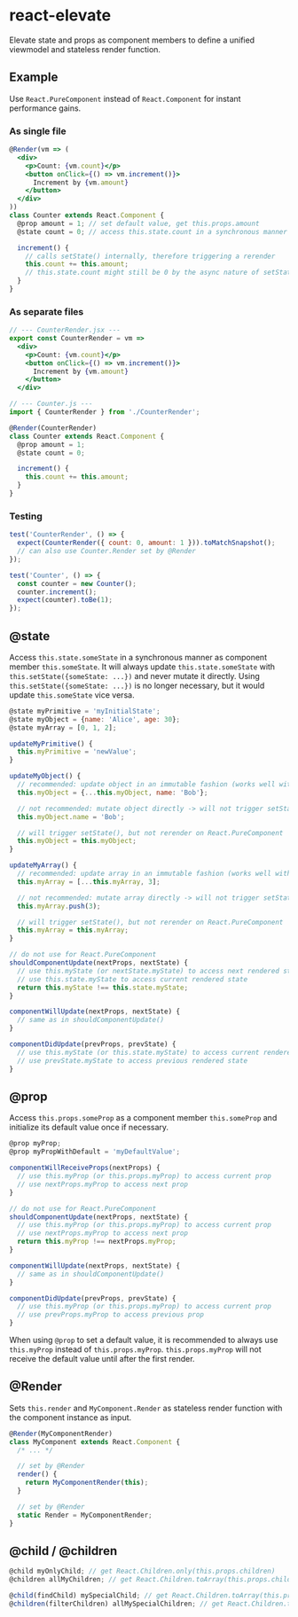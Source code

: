 # react-elevate

Elevate state and props as component members to define a unified viewmodel and stateless render function.

## Example
Use `React.PureComponent` instead of `React.Component` for instant performance gains.

### As single file

```jsx
@Render(vm => (
  <div>
    <p>Count: {vm.count}</p>
    <button onClick={() => vm.increment()}>
      Increment by {vm.amount}
    </button>
  </div>
))
class Counter extends React.Component {
  @prop amount = 1; // set default value, get this.props.amount
  @state count = 0; // access this.state.count in a synchronous manner

  increment() {
    // calls setState() internally, therefore triggering a rerender
    this.count += this.amount;
    // this.state.count might still be 0 by the async nature of setState()
  }
}
```

### As separate files

```jsx
// --- CounterRender.jsx ---
export const CounterRender = vm =>
  <div>
    <p>Count: {vm.count}</p>
    <button onClick={() => vm.increment()}>
      Increment by {vm.amount}
    </button>
  </div>
```

```jsx
// --- Counter.js ---
import { CounterRender } from './CounterRender';

@Render(CounterRender)
class Counter extends React.Component {
  @prop amount = 1;
  @state count = 0;

  increment() {
    this.count += this.amount;
  }
}
```

### Testing

```jsx
test('CounterRender', () => {
  expect(CounterRender({ count: 0, amount: 1 })).toMatchSnapshot();
  // can also use Counter.Render set by @Render
});

test('Counter', () => {
  const counter = new Counter();
  counter.increment();
  expect(counter).toBe(1);
});
```

## @state

Access `this.state.someState` in a synchronous manner as component member `this.someState`. It will always update `this.state.someState` with `this.setState({someState: ...})` and never mutate it directly. Using `this.setState({someState: ...})` is no longer necessary, but it would update `this.someState` vice versa.

```js
@state myPrimitive = 'myInitialState';
@state myObject = {name: 'Alice', age: 30};
@state myArray = [0, 1, 2];

updateMyPrimitive() {
  this.myPrimitive = 'newValue';
}

updateMyObject() {
  // recommended: update object in an immutable fashion (works well with React.PureComponent)
  this.myObject = {...this.myObject, name: 'Bob'};

  // not recommended: mutate object directly -> will not trigger setState() and therefore not rerender
  this.myObject.name = 'Bob';

  // will trigger setState(), but not rerender on React.PureComponent
  this.myObject = this.myObject;
}

updateMyArray() {
  // recommended: update array in an immutable fashion (works well with React.PureComponent)
  this.myArray = [...this.myArray, 3];

  // not recommended: mutate array directly -> will not trigger setState() and therefore not rerender
  this.myArray.push(3);

  // will trigger setState(), but not rerender on React.PureComponent
  this.myArray = this.myArray;
}

// do not use for React.PureComponent
shouldComponentUpdate(nextProps, nextState) {
  // use this.myState (or nextState.myState) to access next rendered state
  // use this.state.myState to access current rendered state
  return this.myState !== this.state.myState;
}

componentWillUpdate(nextProps, nextState) {
  // same as in shouldComponentUpdate()
}

componentDidUpdate(prevProps, prevState) {
  // use this.myState (or this.state.myState) to access current rendered state
  // use prevState.myState to access previous rendered state
}
```

## @prop

Access `this.props.someProp` as a component member `this.someProp` and initialize its default value once if necessary.

```js
@prop myProp;
@prop myPropWithDefault = 'myDefaultValue';

componentWillReceiveProps(nextProps) {
  // use this.myProp (or this.props.myProp) to access current prop
  // use nextProps.myProp to access next prop
}

// do not use for React.PureComponent
shouldComponentUpdate(nextProps, nextState) {
  // use this.myProp (or this.props.myProp) to access current prop
  // use nextProps.myProp to access next prop
  return this.myProp !== nextProps.myProp;
}

componentWillUpdate(nextProps, nextState) {
  // same as in shouldComponentUpdate()
}

componentDidUpdate(prevProps, prevState) {
  // use this.myProp (or this.props.myProp) to access current prop
  // use prevProps.myProp to access previous prop
}
```

When using `@prop` to set a default value, it is recommended to always use `this.myProp` instead of `this.props.myProp`. `this.props.myProp` will not receive the default value until after the first render.

## @Render

Sets `this.render` and `MyComponent.Render` as stateless render function with the component instance as input.

```js
@Render(MyComponentRender)
class MyComponent extends React.Component {
  /* ... */

  // set by @Render
  render() {
    return MyComponentRender(this);
  }

  // set by @Render
  static Render = MyComponentRender;
}
```

## @child / @children
```js
@child myOnlyChild; // get React.Children.only(this.props.children)
@children allMyChildren; // get React.Children.toArray(this.props.children)

@child(findChild) mySpecialChild; // get React.Children.toArray(this.props.children).find(findChild)
@children(filterChildren) allMySpecialChildren; // get React.Children.toArray(this.props.children).filter(filterChildren)
```